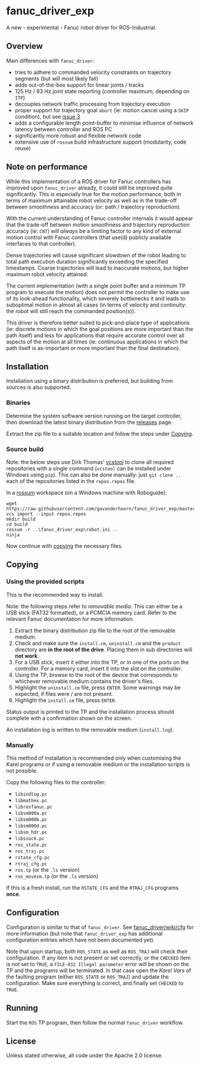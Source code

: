 # fanuc_driver_exp

A new - experimental - Fanuc robot driver for ROS-Industrial.


## Overview

Main differences with `fanuc_driver`:

 - tries to adhere to commanded velocity constraints on trajectory segments (but will most likely fail)
 - adds out-of-the-box support for linear joints / tracks
 - 125 Hz / 83 Hz joint state reporting (controller maximum, depending on `ITP`)
 - decouples network traffic processing from trajectory execution
 - proper support for trajectory goal `abort` (ie: motion cancel using a `SKIP` condition), but see [issue 3][]
 - adds a configurable length point-buffer to minimise influence of network latency between controller and ROS PC
 - significantly more robust and flexible network code
 - extensive use of `rossum` build infrastructure support (modularity, code reuse)


## Note on performance

While this implementation of a ROS driver for Fanuc controllers has improved upon `fanuc_driver` already, it could still be improved quite significantly. This is especially true for the motion performance, both in terms of maximum attainable robot velocity as well as in the trade-off between smoothness and accuracy (or: path / trajectory reproduction).

With the current understanding of Fanuc controller internals it would appear that the trade-off between motion smoothness and trajectory reproduction accuracy (ie: `CNT`) will *always* be a limiting factor to any kind of external motion control with Fanuc controllers (that use(d) publicly available interfaces to that controller).

Dense trajectories will cause significant slowdown of the robot leading to total path execution duration significantly exceeding the specified timestamps. Coarse trajectories will lead to inaccurate motions, but higher maximum robot velocity attained.

The current implementation (with a single point buffer and a minimum TP program to execute the motion) does not permit the controller to make use of its look-ahead functionality, which severely bottlenecks it and leads to suboptimal motion in almost all cases (in terms of velocity and continuity: the robot will still reach the commanded position(s)).

This driver is therefore better suited to pick-and-place type of applications (ie: discrete motions in which the goal positions are more important than the path itself) and less for applications that require accurate control over all aspects of the motion at all times (ie: continuous applications in which the path itself is as-important or more important than the final destination).


## Installation

Installation using a binary distribution is preferred, but building from sources is also supported.


### Binaries

Determine the system software version running on the target controller, then download the latest binary distribution from the [releases][] page.

Extract the zip file to a suitable location and follow the steps under [Copying](#copying).


### Source build

Note: the below steps use Dirk Thomas' [vcstool][] to clone all required repositories with a single command (`vcstool` can be installed under Windows using `pip`). This can also be done manually: just `git clone ..` each of the repositories listed in the `repos.repos` file.

In a [rossum][] workspace (on a Windows machine with Roboguide):

    wget https://raw.githubusercontent.com/gavanderhoorn/fanuc_driver_exp/master/repos.repos
    vcs import --input repos.repos
    mkdir build
    cd build
    rossum -r ..\fanuc_driver_exp\robot.ini ..
    ninja

Now continue with [copying](#copying) the necessary files.


## Copying

### Using the provided scripts

This is the recommended way to install.

Note: the following steps refer to *removable media*. This can either be a USB stick (FAT32 formatted), or a PCMCIA memory card. Refer to the relevant Fanuc documentation for more information.

 1. Extract the binary distribution zip file to the root of the removable medium.
 1. Check and make sure the `install.cm`, `uninstall.cm` and the `product` directory are **in the root of the drive**. Placing them in sub directories will **not work**.
 1. For a USB stick, insert it either into the TP, or in one of the ports on the controller. For a memory card, insert it into the slot on the controller.
 1. Using the TP, browse to the root of the device that corresponds to whichever removable medium contains the driver's files.
 1. Highlight the `uninstall.cm` file, press `ENTER`. Some warnings may be expected, if files were / are not present.
 1. Highlight the `install.cm` file, press `ENTER`.

Status output is printed to the TP and the installation process should complete with a confirmation shown on the screen.

An installation log is written to the removable medium (`install.log`).


### Manually

This method of installation is recommended only when customising the Karel programs or if using a removable medium or the installation scripts is not possible.

Copy the following files to the controller:

 - `libindlog.pc`
 - `libmathex.pc`
 - `librosfanuc.pc`
 - `libsm000a.pc`
 - `libsm000b.pc`
 - `libsm000d.pc`
 - `libsm_hdr.pc`
 - `libssock.pc`
 - `ros_state.pc`
 - `ros_traj.pc`
 - `rstate_cfg.pc`
 - `rtraj_cfg.pc`
 - `ros.tp` (or the `.ls` version)
 - `ros_movesm.tp` (or the `.ls` version)

If this is a fresh install, run the `RSTATE_CFG` and the `RTRAJ_CFG` programs **once**.


## Configuration

Configuration is similar to that of `fanuc_driver`. See [fanuc_driver/wiki/cfg][] for more information (but note that `fanuc_driver_exp` has additional configuration entries which have not been documented yet).

Note that upon startup, both `ROS_STATE` as well as `ROS_TRAJ` will check their configuration. If any item is not present or set correctly, or the `CHECKED` item is not set to `TRUE`, a `FILE-032 Illegal parameter` error will be shown on the TP and the programs will be terminated. In that case open the *Karel Vars* of the faulting program (either `ROS_STATE` or `ROS_TRAJ`) and update the configuration. Make sure everything is correct, and finally set `CHECKED` to `TRUE`.


## Running

Start the `ROS` TP program, then follow the normal `fanuc_driver` workflow.


## License

Unless stated otherwise, all code under the Apache 2.0 license.



[issue 3]: https://github.com/gavanderhoorn/fanuc_driver_exp/issues/3
[releases]: https://github.com/gavanderhoorn/fanuc_driver_exp/releases
[vcstool]: https://github.com/dirk-thomas/vcstool
[rossum]: https://github.com/gavanderhoorn/rossum
[fanuc_driver/wiki/cfg]: http://wiki.ros.org/fanuc/Tutorials/hydro/Configuration
